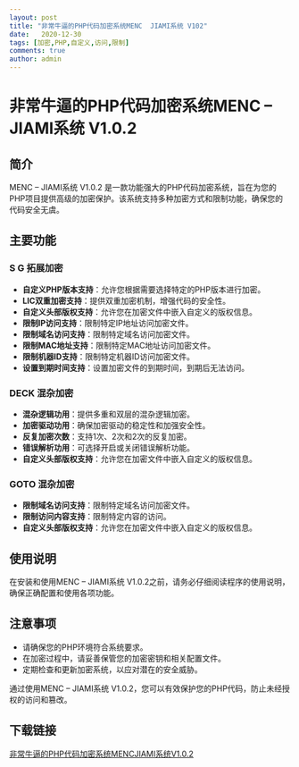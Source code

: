 ```yaml
---
layout: post
title: "非常牛逼的PHP代码加密系统MENC  JIAMI系统 V102"
date:   2020-12-30
tags: [加密,PHP,自定义,访问,限制]
comments: true
author: admin
---
```

# 非常牛逼的PHP代码加密系统MENC – JIAMI系统 V1.0.2

## 简介
MENC – JIAMI系统 V1.0.2 是一款功能强大的PHP代码加密系统，旨在为您的PHP项目提供高级的加密保护。该系统支持多种加密方式和限制功能，确保您的代码安全无虞。

## 主要功能

### S G 拓展加密
- **自定义PHP版本支持**：允许您根据需要选择特定的PHP版本进行加密。
- **LIC双重加密支持**：提供双重加密机制，增强代码的安全性。
- **自定义头部版权支持**：允许您在加密文件中嵌入自定义的版权信息。
- **限制IP访问支持**：限制特定IP地址访问加密文件。
- **限制域名访问支持**：限制特定域名访问加密文件。
- **限制MAC地址支持**：限制特定MAC地址访问加密文件。
- **限制机器ID支持**：限制特定机器ID访问加密文件。
- **设置到期时间支持**：设置加密文件的到期时间，到期后无法访问。

### DECK 混杂加密
- **混杂逻辑功用**：提供多重和双层的混杂逻辑加密。
- **加密驱动功用**：确保加密驱动的稳定性和加强安全性。
- **反复加密次数**：支持1次、2次和2次的反复加密。
- **错误解析功用**：可选择开启或关闭错误解析功能。
- **自定义头部版权支持**：允许您在加密文件中嵌入自定义的版权信息。

### GOTO 混杂加密
- **限制域名访问支持**：限制特定域名访问加密文件。
- **限制访问内容支持**：限制特定内容的访问。
- **自定义头部版权支持**：允许您在加密文件中嵌入自定义的版权信息。

## 使用说明
在安装和使用MENC – JIAMI系统 V1.0.2之前，请务必仔细阅读程序的使用说明，确保正确配置和使用各项功能。

## 注意事项
- 请确保您的PHP环境符合系统要求。
- 在加密过程中，请妥善保管您的加密密钥和相关配置文件。
- 定期检查和更新加密系统，以应对潜在的安全威胁。

通过使用MENC – JIAMI系统 V1.0.2，您可以有效保护您的PHP代码，防止未经授权的访问和篡改。

## 下载链接

[非常牛逼的PHP代码加密系统MENCJIAMI系统V1.0.2](https://pan.quark.cn/s/06fd3a72d5a4)